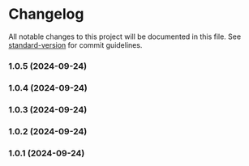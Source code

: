 # Changelog

All notable changes to this project will be documented in this file. See [standard-version](https://github.com/conventional-changelog/standard-version) for commit guidelines.

### 1.0.5 (2024-09-24)

### 1.0.4 (2024-09-24)

### 1.0.3 (2024-09-24)

### 1.0.2 (2024-09-24)

### 1.0.1 (2024-09-24)
